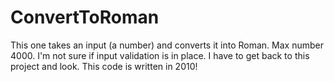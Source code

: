 ConvertToRoman
==============
This one takes an input (a number) and converts it into Roman.
Max number 4000. 
I'm not sure if input validation is in place. I have to get back to this project and look.
This code is written in 2010!

